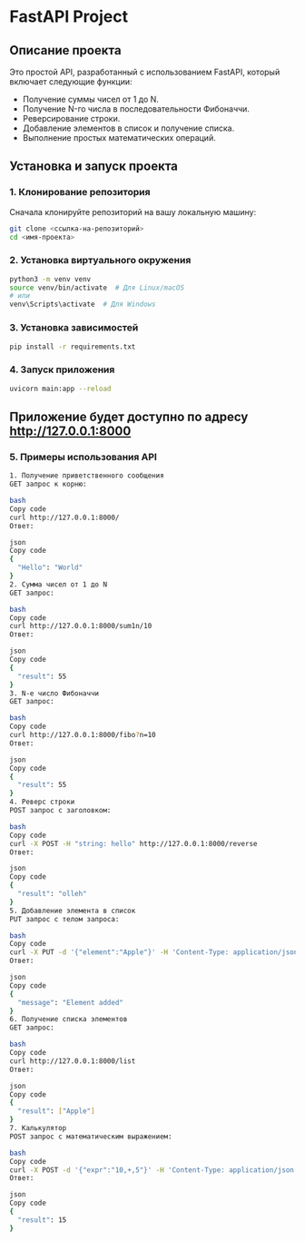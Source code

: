 # FastAPI Project

## Описание проекта

Это простой API, разработанный с использованием FastAPI, который включает следующие функции:

- Получение суммы чисел от 1 до N.
- Получение N-го числа в последовательности Фибоначчи.
- Реверсирование строки.
- Добавление элементов в список и получение списка.
- Выполнение простых математических операций.
  
## Установка и запуск проекта

### 1. Клонирование репозитория

Сначала клонируйте репозиторий на вашу локальную машину:

```bash
git clone <ссылка-на-репозиторий>
cd <имя-проекта> 
```

### 2. Установка виртуального окружения

``` bash
python3 -m venv venv
source venv/bin/activate  # Для Linux/macOS
# или
venv\Scripts\activate  # Для Windows
```

### 3. Установка зависимостей

``` bash
pip install -r requirements.txt
```

### 4. Запуск приложения

``` bash
uvicorn main:app --reload
```

## Приложение будет доступно по адресу http://127.0.0.1:8000

### 5. Примеры использования API

``` bash
1. Получение приветственного сообщения
GET запрос к корню:

bash
Copy code
curl http://127.0.0.1:8000/
Ответ:

json
Copy code
{
  "Hello": "World"
}
2. Сумма чисел от 1 до N
GET запрос:

bash
Copy code
curl http://127.0.0.1:8000/sum1n/10
Ответ:

json
Copy code
{
  "result": 55
}
3. N-е число Фибоначчи
GET запрос:

bash
Copy code
curl http://127.0.0.1:8000/fibo?n=10
Ответ:

json
Copy code
{
  "result": 55
}
4. Реверс строки
POST запрос с заголовком:

bash
Copy code
curl -X POST -H "string: hello" http://127.0.0.1:8000/reverse
Ответ:

json
Copy code
{
  "result": "olleh"
}
5. Добавление элемента в список
PUT запрос с телом запроса:

bash
Copy code
curl -X PUT -d '{"element":"Apple"}' -H 'Content-Type: application/json' http://127.0.0.1:8000/list
Ответ:

json
Copy code
{
  "message": "Element added"
}
6. Получение списка элементов
GET запрос:

bash
Copy code
curl http://127.0.0.1:8000/list
Ответ:

json
Copy code
{
  "result": ["Apple"]
}
7. Калькулятор
POST запрос с математическим выражением:

bash
Copy code
curl -X POST -d '{"expr":"10,+,5"}' -H 'Content-Type: application/json' http://127.0.0.1:8000/calculator
Ответ:

json
Copy code
{
  "result": 15
}
```